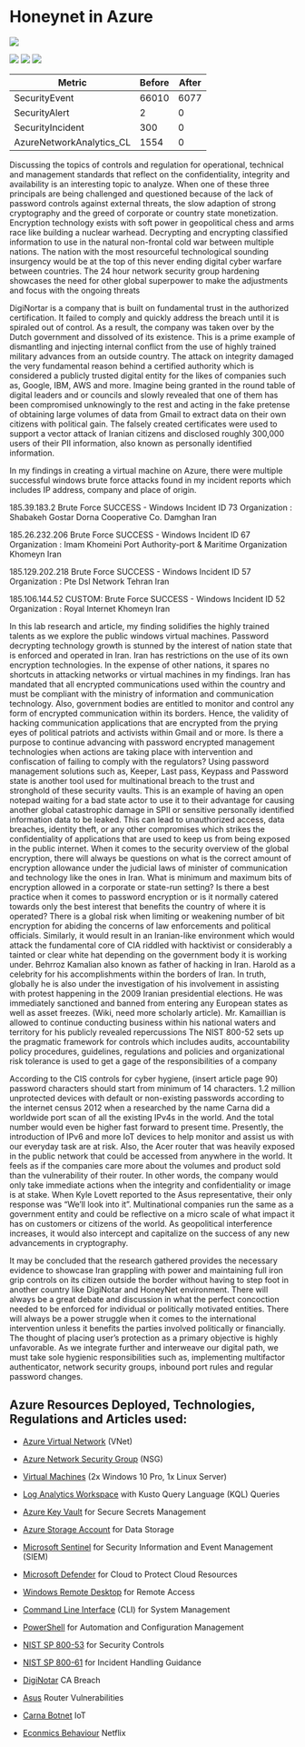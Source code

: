 # Honeynet in Azure
![](https://imgur.com/uvAbdzZ.gif)

![](https://imgur.com/r0FakBf.gif) ![](https://imgur.com/48HmREZ.gif) ![](https://imgur.com/cw7kW1l.gif)

| Metric                   | Before | After
| ------------------------ | -----  | -----
| SecurityEvent            | 66010  |  6077
| SecurityAlert            | 2      |  0
| SecurityIncident         | 300    |  0
| AzureNetworkAnalytics_CL | 1554   |  0

Discussing the topics of controls and regulation for operational, technical and management standards that reflect on the confidentiality, integrity and availability is an interesting topic to analyze.  When one of these three principals are being challenged and questioned because of the lack of password controls against external threats, the slow adaption of strong cryptography and the greed of corporate or country state monetization.  Encryption technology exists with soft power in geopolitical chess and arms race like building a nuclear warhead.  Decrypting and encrypting classified information to use in the natural non-frontal cold war between multiple nations.  The nation with the most resourceful technological sounding insurgency would be at the top of this never ending digital cyber warfare between countries.  The 24 hour network security group hardening showcases the need for other global superpower to make the adjustments and focus with the ongoing threats 

 

DigiNortar is a company that is built on fundamental trust in the authorized certification.  It failed to comply and quickly address the breach until it is spiraled out of control.  As a result, the company was taken over by the Dutch government and dissolved of its existence.  This is a prime example of dismantling and injecting internal conflict from the use of highly trained military advances from an outside country.  The attack on integrity damaged the very fundamental reason behind a certified authority which is considered a publicly trusted digital entity for the likes of companies such as, Google, IBM, AWS and more.  Imagine being granted in the round table of digital leaders and or councils and slowly revealed that one of them has been compromised unknowingly to the rest and acting in the fake pretense of obtaining large volumes of data from Gmail to extract data on their own citizens with political gain.  The falsely created certificates were used to support a vector attack of Iranian citizens and disclosed roughly 300,000 users of their PII information, also known as personally identified information. 

 

In my findings in creating a virtual machine on Azure, there were multiple successful windows brute force attacks found in my incident reports which includes IP address, company and place of origin. 

185.39.183.2 
Brute Force SUCCESS - Windows 
Incident ID 73 
Organization : Shabakeh Gostar Dorna Cooperative Co. 
Damghan Iran 

  

185.26.232.206 
Brute Force SUCCESS - Windows 
Incident ID 67 
Organization : Imam Khomeini Port Authority-port & Maritime Organization 
Khomeyn Iran 

  

185.129.202.218 
Brute Force SUCCESS - Windows 
Incident ID 57 
Organization : Pte Dsl Network 
Tehran Iran 

  

185.106.144.52 
CUSTOM: Brute Force SUCCESS - Windows 
Incident ID 52 
Organization : Royal Internet 
Khomeyn Iran 

   

 In this lab research and article, my finding solidifies the highly trained talents as we explore the public windows virtual machines.  Password decrypting technology growth is stunned by the interest of nation state that is enforced and operated in Iran.  Iran has restrictions on the use of its own encryption technologies.  In the expense of other nations, it spares no shortcuts in attacking networks or virtual machines in my findings.  Iran has mandated that all encrypted communications used within the country and must be compliant with the ministry of information and communication technology.  Also, government bodies are entitled to monitor and control any form of encrypted communication within its borders.  Hence, the validity of hacking communication applications that are encrypted from the prying eyes of political patriots and activists within Gmail and or more.  Is there a purpose to continue advancing with password encrypted management technologies when actions are taking place with intervention and confiscation of failing to comply with the regulators?  Using password management solutions such as, Keeper, Last pass, Keypass and Password state is another tool used for multinational breach to the trust and stronghold of these security vaults.  This is an example of having an open notepad waiting for a bad state actor to use it to their advantage for causing another global catastrophic damage in SPII or sensitive personally identified information data to be leaked.  This can lead to unauthorized access, data breaches, identity theft, or any other compromises which strikes the confidentiality of applications that are used to keep us from being exposed in the public internet.  When it comes to the security overview of the global encryption, there will always be questions on what is the correct amount of encryption allowance under the judicial laws of minister of communication and technology like the ones in Iran.  What is minimum and maximum bits of encryption allowed in a corporate or state-run setting?   Is there a best practice when it comes to password encryption or is it normally catered towards only the best interest that benefits the country of where it is operated?  There is a global risk when limiting or weakening number of bit encryption for abiding the concerns of law enforcements and political officials.  Similarly, it would result in an Iranian-like environment which would attack the fundamental core of CIA riddled with hacktivist or considerably a tainted or clear white hat depending on the government body it is working under.  Behrroz Kamalian also known as father of hacking in Iran.  Harold as a celebrity for his accomplishments within the borders of Iran.  In truth, globally he is also under the investigation of his involvement in assisting with protest happening in the 2009 Iranian presidential elections.  He was immediately sanctioned and banned from entering any European states as well as asset freezes. (Wiki, need more scholarly article).  Mr. Kamaillian is allowed to continue conducting business within his national waters and territory for his publicly revealed repercussions The NIST 800-52 sets up the pragmatic framework for controls which includes audits, accountability policy procedures, guidelines, regulations and policies and organizational risk tolerance is used to get a gage of the responsibilities of a company 

According to the CIS controls for cyber hygiene,  (insert article page 90) password characters should start from minimum of 14 characters.  1.2 million unprotected devices with default or non-existing passwords according to the internet census 2012 when a researched by the name Carna did a worldwide port scan of all the existing IPv4s in the world. And the total number would even be higher fast forward to present time.  Presently, the introduction of IPv6 and more IoT devices to help monitor and assist us with our everyday task are at risk.  Also, the Acer router that was heavily exposed in the public network that could be accessed from anywhere in the world.  It feels as if the companies care more about the volumes and product sold than the vulnerability of their router.  In other words, the company would only take immediate actions when the integrity and confidentiality or image is at stake.  When Kyle Lovett reported to the Asus representative, their only response was “We’ll look into it”.  Multinational companies run the same as a government entity and could be reflective on a micro scale of what impact it has on customers or citizens of the world.  As geopolitical interference increases, it would also intercept and capitalize on the success of any new advancements in cryptography.   

It may be concluded that the research gathered provides the necessary evidence to showcase Iran grappling with power and maintaining full iron grip controls on its citizen outside the border without having to step foot in another country like DigiNotar and HoneyNet environment.  There will always be a great debate and discussion in what the perfect concoction needed to be enforced for individual or politically motivated entities.  There will always be a power struggle when it comes to the international intervention unless it benefits the parties involved politically or financially.  The thought of placing user’s protection as a primary objective is highly unfavorable.  As we integrate further and interweave our digital path, we must take sole hygienic responsibilities such as, implementing multifactor authenticator, network security groups, inbound port rules and regular password changes. 

## Azure Resources Deployed, Technologies, Regulations and Articles used: 

- [Azure Virtual Network](https://learn.microsoft.com/en-us/azure/virtual-network/virtual-networks-overview) (VNet) 

- [Azure Network Security Group](https://learn.microsoft.com/en-us/azure/virtual-network/network-security-groups-overview) (NSG) 
- [Virtual Machines](https://learn.microsoft.com/en-us/azure/virtual-machines/overview) (2x Windows 10 Pro, 1x Linux Server) 
- [Log Analytics Workspace](https://learn.microsoft.com/en-us/azure/azure-monitor/logs/log-analytics-workspace-overview) with Kusto Query Language (KQL) Queries 
- [Azure Key Vault](https://learn.microsoft.com/en-us/azure/key-vault/general/basic-concepts) for Secure Secrets Management 
- [Azure Storage Account](https://learn.microsoft.com/en-us/azure/storage/common/storage-account-overview) for Data Storage 
- [Microsoft Sentinel](https://learn.microsoft.com/en-us/azure/sentinel/overview) for Security Information and Event Management (SIEM) 
- [Microsoft Defender](https://learn.microsoft.com/en-us/azure/defender-for-cloud/defender-for-cloud-introduction) for Cloud to Protect Cloud Resources 
- [Windows Remote Desktop](https://support.microsoft.com/en-us/windows/how-to-use-remote-desktop-5fe128d5-8fb1-7a23-3b8a-41e636865e8c) for Remote Access 
- [Command Line Interface](https://www.w3schools.com/whatis/whatis_cli.asp) (CLI) for System Management 
- [PowerShell](https://learn.microsoft.com/en-us/powershell/scripting/overview?view=powershell-7.3) for Automation and Configuration Management 
- [NIST SP 800-53](https://csrc.nist.gov/publications/detail/sp/800-53/rev-5/final) for Security Controls 
- [NIST SP 800-61](https://www.nist.gov/privacy-framework/nist-sp-800-61) for Incident Handling Guidance
- [DigiNotar](https://spectrum.ieee.org/diginotar-certificate-authority-breach-crashes-egovernment-in-the-netherlands)  CA Breach
- [Asus](https://www.cnet.com/news/privacy/asus-router-vulnerabilities-go-unfixed-despite-reports/) Router Vulnerabilities
- [Carna Botnet](https://www.brookings.edu/articles/how-big-is-the-internet-of-things-and-how-big-will-it-get/) IoT
- [Econmics Behaviour](https://www.digitaljournal.com/entertainment/netflix-password-sharing-and-the-power-of-behavioural-economics/article) Netflix




